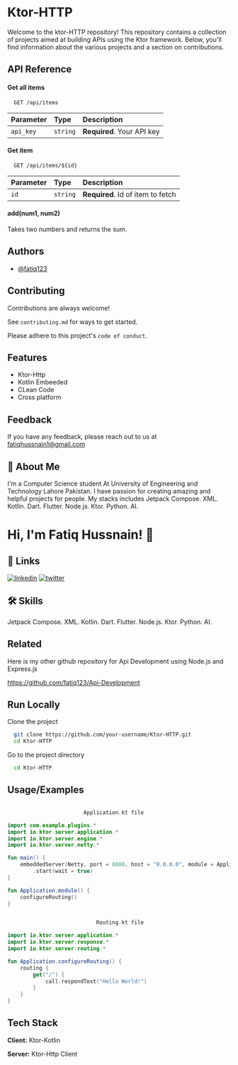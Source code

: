 
# Ktor-HTTP

Welcome to the ktor-HTTP repository! This repository contains a collection of projects aimed at building APIs using the Ktor framework. Below, you'll find information about the various projects and a section on contributions.

## API Reference

#### Get all items

```http
  GET /api/items
```

| Parameter | Type     | Description                |
| :-------- | :------- | :------------------------- |
| `api_key` | `string` | **Required**. Your API key |

#### Get item

```http
  GET /api/items/${id}
```

| Parameter | Type     | Description                       |
| :-------- | :------- | :-------------------------------- |
| `id`      | `string` | **Required**. Id of item to fetch |

#### add(num1, num2)

Takes two numbers and returns the sum.


## Authors

- [@fatiq123](https://github.com/fatiq123)


## Contributing

Contributions are always welcome!

See `contributing.md` for ways to get started.

Please adhere to this project's `code of conduct`.


## Features

- Ktor-Http
- Kotlin Embeeded
- CLean Code
- Cross platform


## Feedback

If you have any feedback, please reach out to us at fatiqhussnain1@gmail.com


## 🚀 About Me
I'm a Computer Science student At University of Engineering and Technology Lahore Pakistan. I have passion for creating amazing and helpful projects for people. My stacks includes Jetpack Compose. XML. Kotlin. Dart. Flutter. Node.js. Ktor. Python. AI. 


# Hi, I'm Fatiq Hussnain! 👋


## 🔗 Links

[![linkedin](https://img.shields.io/badge/linkedin-0A66C2?style=for-the-badge&logo=linkedin&logoColor=white)](https://www.linkedin.com/in/fatiq-hussnain-146a32293/)
[![twitter](https://img.shields.io/badge/twitter-1DA1F2?style=for-the-badge&logo=twitter&logoColor=white)](https://twitter.com/fatiq_hussnain)


## 🛠 Skills
Jetpack Compose. XML. Kotlin. Dart. Flutter. Node.js. Ktor. Python. AI.


## Related

Here is my other github repository for Api Development using Node.js and Express.js

https://github.com/fatiq123/Api-Development


## Run Locally

Clone the project

```bash
  git clone https://github.com/your-username/Ktor-HTTP.git
  cd Ktor-HTTP
```

Go to the project directory

```bash
  cd Ktor-HTTP
```



## Usage/Examples

```Kotlin

                        Application.kt file

import com.example.plugins.*
import io.ktor.server.application.*
import io.ktor.server.engine.*
import io.ktor.server.netty.*

fun main() {
    embeddedServer(Netty, port = 8080, host = "0.0.0.0", module = Application::module)
        .start(wait = true)
}

fun Application.module() {
    configureRouting()
}


                            Routing.kt file

import io.ktor.server.application.*
import io.ktor.server.response.*
import io.ktor.server.routing.*

fun Application.configureRouting() {
    routing {
        get("/") {
            call.respondText("Hello World!")
        }
    }
}


```


## Tech Stack

**Client:** Ktor-Kotlin

**Server:** Ktor-Http Client

